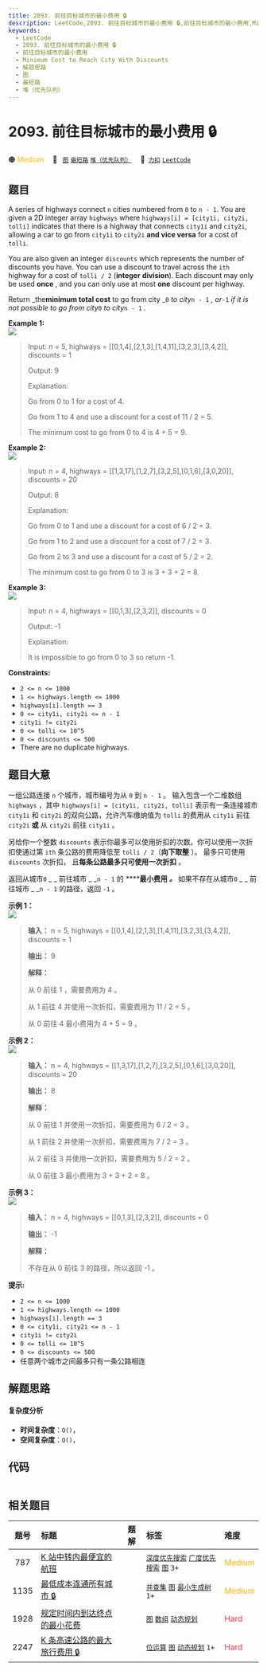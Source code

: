 ```yaml
---
title: 2093. 前往目标城市的最小费用 🔒
description: LeetCode,2093. 前往目标城市的最小费用 🔒,前往目标城市的最小费用,Minimum Cost to Reach City With Discounts,解题思路,图,最短路,堆（优先队列）
keywords:
  - LeetCode
  - 2093. 前往目标城市的最小费用 🔒
  - 前往目标城市的最小费用
  - Minimum Cost to Reach City With Discounts
  - 解题思路
  - 图
  - 最短路
  - 堆（优先队列）
---
```


# 2093. 前往目标城市的最小费用 🔒

🟠 <font color=#ffb800>Medium</font>&emsp; 🔖&ensp; [`图`](/tag/graph.md) [`最短路`](/tag/shortest-path.md) [`堆（优先队列）`](/tag/heap-priority-queue.md)&emsp; 🔗&ensp;[`力扣`](https://leetcode.cn/problems/minimum-cost-to-reach-city-with-discounts) [`LeetCode`](https://leetcode.com/problems/minimum-cost-to-reach-city-with-discounts)

## 题目

A series of highways connect `n` cities numbered from `0` to `n - 1`. You are
given a 2D integer array `highways` where `highways[i] = [city1i, city2i,
tolli]` indicates that there is a highway that connects `city1i` and `city2i`,
allowing a car to go from `city1i` to `city2i` **and vice versa** for a cost
of `tolli`.

You are also given an integer `discounts` which represents the number of
discounts you have. You can use a discount to travel across the `ith` highway
for a cost of `tolli / 2` (**integer** **division**). Each discount may only
be used **once** , and you can only use at most **one** discount per highway.

Return _the**minimum total cost** to go from city _`0` _to city_`n - 1` _,
or_`-1` _if it is not possible to go from city_`0` _to city_`n - 1` _._



**Example 1:**  
![](https://fastly.jsdelivr.net/gh/doocs/leetcode@main/solution/2000-2099/2093.Minimum%20Cost%20to%20Reach%20City%20With%20Discounts/images/image-20211129222429-1.png)

> Input: n = 5, highways = [[0,1,4],[2,1,3],[1,4,11],[3,2,3],[3,4,2]], discounts = 1
> 
> Output: 9
> 
> Explanation:
> 
> Go from 0 to 1 for a cost of 4.
> 
> Go from 1 to 4 and use a discount for a cost of 11 / 2 = 5.
> 
> The minimum cost to go from 0 to 4 is 4 + 5 = 9.

**Example 2:**  
![](https://fastly.jsdelivr.net/gh/doocs/leetcode@main/solution/2000-2099/2093.Minimum%20Cost%20to%20Reach%20City%20With%20Discounts/images/image-20211129222650-4.png)

> Input: n = 4, highways = [[1,3,17],[1,2,7],[3,2,5],[0,1,6],[3,0,20]], discounts = 20
> 
> Output: 8
> 
> Explanation:
> 
> Go from 0 to 1 and use a discount for a cost of 6 / 2 = 3.
> 
> Go from 1 to 2 and use a discount for a cost of 7 / 2 = 3.
> 
> Go from 2 to 3 and use a discount for a cost of 5 / 2 = 2.
> 
> The minimum cost to go from 0 to 3 is 3 + 3 + 2 = 8.

**Example 3:**  
![](https://fastly.jsdelivr.net/gh/doocs/leetcode@main/solution/2000-2099/2093.Minimum%20Cost%20to%20Reach%20City%20With%20Discounts/images/image-20211129222531-3.png)

> Input: n = 4, highways = [[0,1,3],[2,3,2]], discounts = 0
> 
> Output: -1
> 
> Explanation:
> 
> It is impossible to go from 0 to 3 so return -1.

**Constraints:**

  * `2 <= n <= 1000`
  * `1 <= highways.length <= 1000`
  * `highways[i].length == 3`
  * `0 <= city1i, city2i <= n - 1`
  * `city1i != city2i`
  * `0 <= tolli <= 10^5`
  * `0 <= discounts <= 500`
  * There are no duplicate highways.


## 题目大意

一组公路连接 `n` 个城市，城市编号为从 `0` 到 `n - 1` 。 输入包含一个二维数组 `highways` ，其中 `highways[i] =
[city1i, city2i, tolli]` 表示有一条连接城市 `city1i` 和 `city2i` 的双向公路，允许汽车缴纳值为 `tolli`
的费用从  `city1i` 前往 `city2i` **或** 从  `city2i` 前往 `city1i` 。

另给你一个整数 `discounts` 表示你最多可以使用折扣的次数。你可以使用一次折扣使通过第 `ith` 条公路的费用降低至 `tolli /
2`（**向下取整** ）。 最多只可使用 `discounts` 次折扣， 且**每条公路最多只可使用一次折扣** 。

返回从城市`0` _ _ 前往城市 _ _`n - 1` 的 _****_**最小费用** _**。**_ 如果不存在从城市`0` _ _ 前往城市 _
_`n - 1` 的路径，返回 `-1` 。



**示例 1：**  
![](https://fastly.jsdelivr.net/gh/doocs/leetcode@main/solution/2000-2099/2093.Minimum%20Cost%20to%20Reach%20City%20With%20Discounts/images/image-20211129222429-1.png)

> 
> 
> 
> 
> 
> **输入：** n = 5, highways = [[0,1,4],[2,1,3],[1,4,11],[3,2,3],[3,4,2]], discounts = 1
> 
> **输出：** 9
> 
> **解释：**
> 
> 从 0 前往 1 ，需要费用为 4 。
> 
> 从 1 前往 4 并使用一次折扣，需要费用为 11 / 2 = 5 。
> 
> 从 0 前往 4 最小费用为 4 + 5 = 9 。
> 
> 

**示例 2：**  
![](https://fastly.jsdelivr.net/gh/doocs/leetcode@main/solution/2000-2099/2093.Minimum%20Cost%20to%20Reach%20City%20With%20Discounts/images/image-20211129222650-4.png)

> 
> 
> 
> 
> 
> **输入：** n = 4, highways = [[1,3,17],[1,2,7],[3,2,5],[0,1,6],[3,0,20]], discounts = 20
> 
> **输出：** 8
> 
> **解释：**
> 
> 从 0 前往 1 并使用一次折扣，需要费用为 6 / 2 = 3 。
> 
> 从 1 前往 2 并使用一次折扣，需要费用为 7 / 2 = 3 。
> 
> 从 2 前往 3 并使用一次折扣，需要费用为 5 / 2 = 2 。
> 
> 从 0 前往 3 最小费用为 3 + 3 + 2 = 8 。
> 
> 

**示例 3：**  
![](https://fastly.jsdelivr.net/gh/doocs/leetcode@main/solution/2000-2099/2093.Minimum%20Cost%20to%20Reach%20City%20With%20Discounts/images/image-20211129222531-3.png)

> 
> 
> 
> 
> 
> **输入：** n = 4, highways = [[0,1,3],[2,3,2]], discounts = 0
> 
> **输出：** -1
> 
> **解释：**
> 
> 不存在从 0 前往 3 的路径，所以返回 -1 。
> 
> 



**提示:**

  * `2 <= n <= 1000`
  * `1 <= highways.length <= 1000`
  * `highways[i].length == 3`
  * `0 <= city1i, city2i <= n - 1`
  * `city1i != city2i`
  * `0 <= tolli <= 10^5`
  * `0 <= discounts <= 500`
  * 任意两个城市之间最多只有一条公路相连


## 解题思路

#### 复杂度分析

- **时间复杂度**：`O()`，
- **空间复杂度**：`O()`，

## 代码

```javascript

```

## 相关题目

<!-- prettier-ignore -->
| 题号 | 标题 | 题解 | 标签 | 难度 |
| :------: | :------ | :------: | :------ | :------ |
| 787 | [K 站中转内最便宜的航班](https://leetcode.com/problems/cheapest-flights-within-k-stops) |  |  [`深度优先搜索`](/tag/depth-first-search.md) [`广度优先搜索`](/tag/breadth-first-search.md) [`图`](/tag/graph.md) `3+` | <font color=#ffb800>Medium</font> |
| 1135 | [最低成本连通所有城市 🔒](https://leetcode.com/problems/connecting-cities-with-minimum-cost) |  |  [`并查集`](/tag/union-find.md) [`图`](/tag/graph.md) [`最小生成树`](/tag/minimum-spanning-tree.md) `1+` | <font color=#ffb800>Medium</font> |
| 1928 | [规定时间内到达终点的最小花费](https://leetcode.com/problems/minimum-cost-to-reach-destination-in-time) |  |  [`图`](/tag/graph.md) [`数组`](/tag/array.md) [`动态规划`](/tag/dynamic-programming.md) | <font color=#ff334b>Hard</font> |
| 2247 | [K 条高速公路的最大旅行费用 🔒](https://leetcode.com/problems/maximum-cost-of-trip-with-k-highways) |  |  [`位运算`](/tag/bit-manipulation.md) [`图`](/tag/graph.md) [`动态规划`](/tag/dynamic-programming.md) `1+` | <font color=#ff334b>Hard</font> |